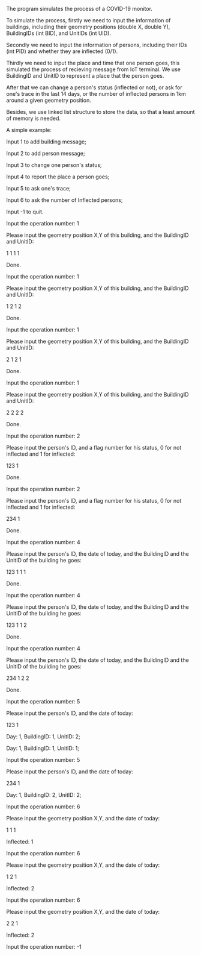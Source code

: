 The program simulates the process of a COVID-19 monitor.

To simulate the process, firstly we need to input the information of buildings, including their geometry positions (double X, double Y), BuildingIDs (int BID), and UnitIDs (int UID).

Secondly we need to input the information of persons, including their IDs (int PID) and whether they are inflected (0/1).

Thirdly we need to input the place and time that one person goes, this simulated the process of recieving message from IoT terminal. We use BuildingID and UnitID to represent a place that the person goes.

After that we can change a person's status (inflected or not), or ask for one's trace in the last 14 days, or the number of inflected persons in 1km around a given geometry position.

Besides, we use linked list structure to store the data, so that a least amount of memory is needed.


A simple example:

Input 1 to add building message;

Input 2 to add person message;

Input 3 to change one person's status;

Input 4 to report the place a person goes;

Input 5 to ask one's trace;

Input 6 to ask the number of Inflected persons;

Input -1 to quit.

Input the operation number: 1

Please input the geometry position X,Y of this building, and the BuildingID and UnitID:

1 1 1 1

Done.

Input the operation number: 1

Please input the geometry position X,Y of this building, and the BuildingID and UnitID:

1 2 1 2

Done.

Input the operation number: 1

Please input the geometry position X,Y of this building, and the BuildingID and UnitID:

2 1 2 1

Done.

Input the operation number: 1

Please input the geometry position X,Y of this building, and the BuildingID and UnitID:

2 2 2 2

Done.

Input the operation number: 2

Please input the person's ID, and a flag number for his status, 0 for not inflected and 1 for inflected:

123 1

Done.

Input the operation number: 2

Please input the person's ID, and a flag number for his status, 0 for not inflected and 1 for inflected:

234 1

Done.

Input the operation number: 4

Please input the person's ID, the date of today, and the BuildingID and the UnitID of the building he goes:

123 1 1 1

Done.

Input the operation number: 4

Please input the person's ID, the date of today, and the BuildingID and the UnitID of the building he goes:

123 1 1 2

Done.

Input the operation number: 4

Please input the person's ID, the date of today, and the BuildingID and the UnitID of the building he goes:

234 1 2 2

Done.

Input the operation number: 5

Please input the person's ID, and the date of today:

123 1

Day: 1, BuildingID: 1, UnitID: 2;

Day: 1, BuildingID: 1, UnitID: 1;

Input the operation number: 5

Please input the person's ID, and the date of today:

234 1

Day: 1, BuildingID: 2, UnitID: 2;

Input the operation number: 6

Please input the geometry position X,Y, and the date of today:

1 1 1

Inflected: 1

Input the operation number: 6 

Please input the geometry position X,Y, and the date of today:

1 2 1

Inflected: 2

Input the operation number: 6

Please input the geometry position X,Y, and the date of today:

2 2 1

Inflected: 2

Input the operation number: -1


